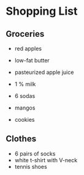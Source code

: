 # Shopping List

## Groceries
 - red apples
 - low-fat  butter
 - pasteurized apple juice
 -  1 % milk
 - 6 sodas

 - mangos
 - cookies
 
## Clothes
 - 6 pairs of socks
 - white t-shirt with V-neck
 - tennis shoes 
